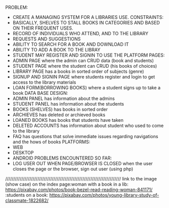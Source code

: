 PROBLEM:
* CREATE A MANAGING SYSTEM FOR A LIBRARIES USE.
CONSTRAINTS:
* BASICALLY, SHELVES TO STALL BOOKS IN CATEGORIES AND BASED ON THEIR FREQUENT USES.
* RECORD OF INDIVIDUALS WHO ATTEND, AND TO THE LIBRARY
* REQUESTS AND SUGGESTIONS
* ABILITY TO SEARCH FOR A BOOK AND DOWNLOAD IT
* ABILITY TO ADD A BOOK TO THE LIBRAY
* STUDENT MAY REGISTER AND SIGNIN TO USE THE PLATFORM
PAGES:
* ADMIN PAGE where the admin can CRUD data (book and students)
* STUDENT PAGE where the student can CRUD (his books of choices)
* LIBRARY PAGE has a books in sorted order of subjects (genre)
* SIGNUP AND SIGNIN PAGE where students register and login to get access to the library materials
* LOAN FORM(BORROWING BOOKS) where a student signs up to take a book
DATA BASE DESIGN:
* ADMIN PANEL has information about the admins
* STUDENT PANEL has information about the students
* BOOKS (SHELVES) has books in sorted order
* ARCHIEVES has deleted or archieved books
* LOANED BOOKS has books that students have taken
* DELETED ACCOUNTS has information about student who used to come to the library
* FAQ has questions that solve immediate issues regarding navigations and the hows of books
PLATFORMS:
* WEB
* DESKTOP
* ANDROID
PROBLEMS ENCOUNTERED SO FAR:
* LOG USER OUT WHEN PAGE/BROWSER IS CLOSED when the user closes the page or the browser, sign out user (using php)



////////////////////////////////////////////////////////////////////////
link to the image (show case) on the index page:woman with a book in a lib: https://pixabay.com/photos/book-bezel-read-reading-woman-841171/
:students on a book: https://pixabay.com/photos/young-library-study-of-classmate-1822682/